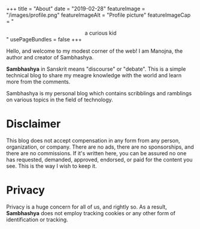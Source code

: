 +++
title = "About"
date = "2019-02-28"
featureImage = "/images/profile.png"
featureImageAlt = "Profile picture"
featureImageCap = "<center>a curious kid</center>"
usePageBundles = false
+++

Hello, and welcome to my modest corner of the web!
I am Manojna, the author and creator of Sambhashya.

**Sambhashya** in Sanskrit means "discourse" or "debate".
This is a simple technical blog to share my meagre knowledge
with the world and learn more from the comments.

Sambhashya is my personal blog which contains scribblings
and ramblings on various topics in the field of technology.

# Disclaimer

This blog does not accept compensation in any form from
any person, organization, or company. There are no ads,
there are no sponsorships, and there are no commissions.
If it's written here, you can be assured no one has
requested, demanded, approved, endorsed, or paid for the
content you see. This is the way I wish to keep it.

# Privacy

Privacy is a huge concern for all of us, and rightly so.
As a result, **Sambhashya** does not employ tracking cookies
or any other form of identification or tracking.
